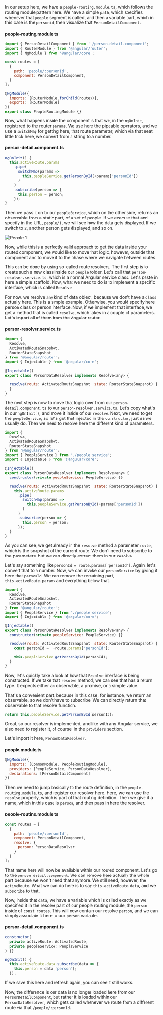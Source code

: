 In our setup here, we have a `people-routing.module.ts`, which follows the routing module pattern here. We have a simple `path`, which specifies whenever that `people` segment is called, and then a variable part, which in this case is the `personid`, then visualize that `PersonDetailComponent`.

#### people-routing.module.ts
```javascript
import { PersonDetailComponent } from './person-detail.component';
import { RouterModule } from '@angular/router';
import { NgModule } from '@angular/core';

const routes = [
  {
    path: 'people/:personId',
    component: PersonDetailComponent,
  }
];

@NgModule({
  imports: [RouterModule.forChild(routes)],
  exports: [RouterModule]
})
export class PeopleRoutingModule {}
```

Now, what happens inside the component is that we, in the `ngOnInit`, registered to the router `params`. We use here the pipeable operators, and we use a `switchMap` for getting here, that route parameter, which via that neat little trick here, we convert from a string to a number.

#### person-detail.component.ts
```javascript
ngOnInit() {
  this.activeRoute.params
    .pipe(
      switchMap(params =>
        this.peopleService.getPersonById(+params['personId'])
      )
    )
    .subscribe(person => {
      this.person = person;
    });
}
```

Then we pass it on to our `peopleService`, which on the other side, returns an observable from a static part, of a set of people. If we execute that and specify in the URL, `people/1`, we will see how the data gets displayed. If we switch to `2`, another person gets displayed, and so on.

![People 1](https://res.cloudinary.com/dg3gyk0gu/image/upload/v1543355065/transcript-images/angular-resolve-data-as-part-of-the-route-transition-in-angular-people-1.png)

Now, while this is a perfectly valid approach to get the data inside your routed component, we would like to move that logic, however, outside that component and to move it to the phase where we navigate between routes.

This can be done by using so-called route resolvers. The first step is to create such a new class inside our `people` folder. Let's call that `person-resolver.service.ts`, which is a normal Angular service class. Let's paste in here a simple scaffold. Now, what we need to do is to implement a specific interface, which is called `Resolve`.

For now, we resolve `any` kind of data object, because we don't have a `class` actually here. This is a simple example. Otherwise, you would specify here person class or person interface. Now, if we implement that interface, we get a method that is called `resolve`, which takes in a couple of parameters. Let's import all of them from the Angular router.

#### person-resolver.service.ts
```javascript
import {
  Resolve,
  ActivatedRouteSnapshot,
  RouterStateSnapshot
} from '@angular/router';
import { Injectable } from '@angular/core';

@Injectable()
export class PersonDataResolver implements Resolve<any> {
  
  resolve(route: ActivatedRouteSnapshot, state: RouterStateSnapshot) {
  }
}
```

The next step is now to move that logic over from our `person-detail.component.ts` to our `person-resolver.service.ts`. Let's copy what's in our `ngOnInit()`, and move it inside of our `resolve`. Next, we need to get the `peopleService`, so let's get that injected in the `constructor`, just as we usually do. Then we need to resolve here the different kind of parameters.

```javascript
import {
  Resolve,
  ActivatedRouteSnapshot,
  RouterStateSnapshot
} from '@angular/router';
import { PeopleService } from './people.service';
import { Injectable } from '@angular/core';

@Injectable()
export class PersonDataResolver implements Resolve<any> {
  constructor(private peopleService: PeopleService) {}

  resolve(route: ActivatedRouteSnapshot, state: RouterStateSnapshot) {
    this.activeRoute.params
      .pipe(
        switchMap(params =>
          this.peopleService.getPersonById(+params['personId'])
        )
      )
      .subscribe(person => {
        this.person = person;
      });
  }
}
```

As you can see, we get already in the `resolve` method a parameter `route`, which is the snapshot of the current route. We don't need to subscribe to the parameters, but we can directly extract them in our `resolve`.

Let's say something like `personId = route.params['personId']`. Again, let's convert that to a number. Now, we can invoke our `personService` by giving it here that `personId`. We can remove the remaining part, `this.activeRoute.params` and everything below that.

```javascript
import {
  Resolve,
  ActivatedRouteSnapshot,
  RouterStateSnapshot
} from '@angular/router';
import { PeopleService } from './people.service';
import { Injectable } from '@angular/core';

@Injectable()
export class PersonDataResolver implements Resolve<any> {
  constructor(private peopleService: PeopleService) {}

  resolve(route: ActivatedRouteSnapshot, state: RouterStateSnapshot) {
    const personId =  +route.params['personId'];

    this.peopleService.getPersonById(personId);
  }
}
```

Now, let's quickly take a look at how that `Resolve` interface is being constructed. If we take that `resolve` method, we can see that has a return type. It expects either an observable, a promise, or a simple value.

That's a convenient part, because in this case, for instance, we return an observable, so we don't have to subscribe. We can directly return that observable to that resolve function. 

```ts
return this.peopleService.getPersonById(personId);
```

Great, so our resolver is implemented, and like with any Angular service, we also need to register it, of course, in the `providers` section.

Let's import it here, `PersonDataResolver`. 

#### people.module.ts
```javascript
@NgModule({
  imports: [CommonModule, PeopleRoutingModule],
  providers: [PeopleService, PersonDataResolver],
  declarations: [PersonDetailComponent]
})
```

Then we need to jump basically to the route definition, in the `people-routing.module.ts`, and register our resolver here. Here, we can use the `resolve` property, which is part of that routing definition. Then we give it a name, which in this case is `person`, and then pass in here the resolver.

#### people-routing.module.ts
```javascript
const routes = [
  {
    path: 'people/:personId',
    component: PersonDetailComponent,
    resolve: {
      person: PersonDataResolver
    }
  }
];
```

That name here will now be available within our routed component. Let's go to the `person-detail.component`. We can remove here actually the whole part because we won't need that anymore. We still need, however, the `activeRoute`. What we can do here is to say `this.activeRoute.data`, and we `subscribe` to that.

Now, inside that `data`, we have a variable which is called exactly as we specified it in the resolve part of our people routing module, the `person` inside of `const routes`. This will now contain our resolve `person`, and we can simply associate it here to our `person` variable.

#### person-detail.component.ts
```javascript
constructor(
  private activeRoute: ActivatedRoute,
  private peopleService: PeopleService
) {}

ngOnInit() {
  this.activeRoute.data.subscribe(data => {
    this.person = data['person'];
  });
```

If we save this here and refresh again, you can see it still works.

Now, the difference is our data is no longer loaded here from our `PersonDetailComponent`, but rather it is loaded within our `PersonDataResolver`, which gets called whenever we route from a different route via that `/people/:personId`.